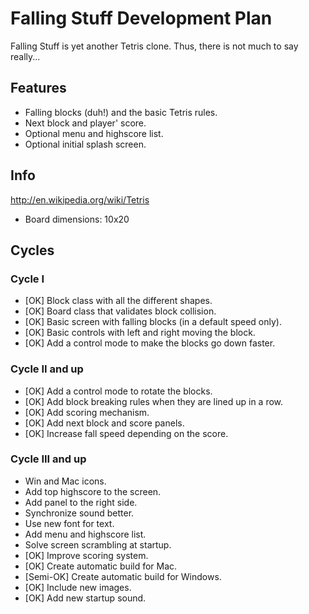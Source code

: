 # Falling Stuff Development Plan

Falling Stuff is yet another Tetris clone. Thus, there is not much to say really...

## Features

* Falling blocks (duh!) and the basic Tetris rules.
* Next block and player' score.
* Optional menu and highscore list.
* Optional initial splash screen.

## Info

http://en.wikipedia.org/wiki/Tetris

* Board dimensions: 10x20

## Cycles
 
### Cycle I

* [OK] Block class with all the different shapes.
* [OK] Board class that validates block collision.
* [OK] Basic screen with falling blocks (in a default speed only).
* [OK] Basic controls with left and right moving the block.
* [OK] Add a control mode to make the blocks go down faster.

### Cycle II and up

* [OK] Add a control mode to rotate the blocks.
* [OK] Add block breaking rules when they are lined up in a row.
* [OK] Add scoring mechanism.
* [OK] Add next block and score panels.
* [OK] Increase fall speed depending on the score.

### Cycle III and up

* Win and Mac icons.
* Add top highscore to the screen.
* Add panel to the right side.
* Synchronize sound better.
* Use new font for text.
* Add menu and highscore list.
* Solve screen scrambling at startup.
* [OK] Improve scoring system.
* [OK] Create automatic build for Mac.
* [Semi-OK] Create automatic build for Windows.
* [OK] Include new images.
* [OK] Add new startup sound.
